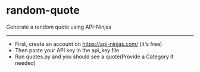 # random-quote
Generate a random quote using API-Ninjas<hr />

- First, create an account on https://api-ninjas.com/ (it's free)
- Then paste your API key in the api_key file
- Run quotes.py and you should see a quote(Provide a Category if needed)
